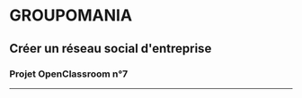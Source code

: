 # GROUPOMANIA 
## Créer un réseau social d'entreprise
### Projet OpenClassroom n°7
--------------



